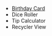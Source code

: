 <ul>
  <li><a href="https://github.com/RafliAkmal/HappyBirthday">Birthday Card</a></li>
  <li><a>Dice Roller</a></li>
  <li><a>Tip Calculator</a></li>
  <li><a>Recycler View</a></li>
</ul>
